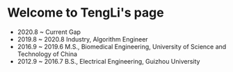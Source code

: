 # Welcome to TengLi's page

* 2020.8 ~ Current Gap
* 2019.8 ~ 2020.8 Industry, Algorithm Engineer
* 2016.9 ~ 2019.6 M.S., Biomedical Engineering, University of Science and Technology of China
* 2012.9 ~ 2016.7 B.S., Electrical Engineering, Guizhou University
